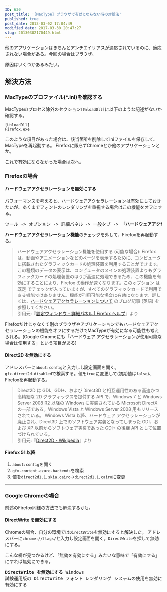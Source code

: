 ```yaml
---
ID: 630
post_title: '[MacType] ブラウザで有効にならない時の対処法'
published: true
post_date: 2013-03-02 17:04:49
modified_date: 2017-03-30 20:47:27
slug: 20130302170449.html
---
```

他のアプリケーションはきちんとアンチエイリアスが適応されているのに、適応されない場合がある。今回の場合はブラウザ。
<!--more-->
原因はいくつかあるみたい。
## 解決方法
### MacTypeのプロファイル(*.ini)を確認する
MacTypeのプロセス除外のセクション<code>[UnloadDll]</code>に以下のような記述がないか確認する。

```
[UnloadDll]
Firefox.exe
```

このような項目があった場合は、該当箇所を削除してiniファイルを保存して、MacTypeを再起動する。
Firefoxに限らずChromeとか他のアプリケーションとか。

これで有効にならなかった場合は次へ。

### Firefoxの場合
#### ハードウェアアクセラレーションを無効にする
パフォーマンスを考えると、ハードウェアアクセラレーションは有効にしておきたいが、あくまでフォントのレンダリングを重視する場合はこの機能をオフにする。

<pre>ツール -> オプション -> 詳細パネル -> 一般タブ -> <strong>「ハードウェアアクセラレーション機能を使用する (可能な場合)」</strong></pre>
<strong>ハードウェアアクセラレーション機能</strong>のチェックを外して、Firefoxを再起動する。

<blockquote>ハードウェアアクセラレーション機能を使用する (可能な場合): Firefox は、動画やアニメーションなどのページを表示するために、コンピュータに搭載されたグラフィックカードの処理装置を利用することができます。この種類のデータの表示は、コンピュータのメインの処理装置よりもグラフィックカードの処理装置のほうが高速に処理できるため、この機能を有効にすることにより、Firefox の動作が速くなります。このオプション は既定 でチェックが入っていますが、すべてのグラフィックカードで利用できる機能ではありません。機能が利用可能な場合に有効になります。詳しくは、<a href="http://goo.gl/eYM1r">ハードウェアアクセラレーションについて</a> のブログ記事 (英語) を参照してください。<footer>引用元:『<a href="http://goo.gl/3sLBv" target="_blank">設定ウィンドウ - 詳細パネル | Firefox ヘルプ</a>』より</footer></blockquote>

Firefoxだけじゃなくて別のブラウザやアプリケーションでもハードウェアアクセラレーションの機能をオフにするだけでMacTypeが有効になる可能性も考えられる。(Google Chromeにも「ハードウェア アクセラレーションが使用可能な場合は使用する」という項目がある)

#### Direct2D を無効にする
アドレスバーに<code>about:config</code>と入力しし設定画面を開く。<code>gfx.direct2d.disabled</code>で検索する。値を<code>true</code>に変更して(初期値は<code>false</code>)、Firefoxを再起動する。 
<blockquote>Direct2D は GDI、GDI+、および Direct3D と相互運用性のある高速かつ高精細な 2D グラフィックスを提供する API で、Windows 7 と Windows Server 2008 R2 以降の Windows に実装されている Microsoft DirectX の一部である。Windows Vista と Windows Server 2008 用もリリースされている。 Windows Vista 以降、ハードウェア アクセラレーションが廃止され、Direct3D 上でのソフトウェア実装となってしまった GDI、および XP 以前からソフトウェア実装であった GDI+ の後継 API として位置づけられている。<footer>引用元:『<a href="http://ja.wikipedia.org/wiki/Direct2D" target="_blank">Direct2D - Wikipedia</a>』より</footer></blockquote>

#### Firefox 51 以降

1. `about:config`を開く
1. `gfx.content.azure.backends`を検索
1. 値を`direct2d1.1,skia,cairo`→`direct2d1.1,cairo`に変更

---

<h3>Google Chromeの場合</h3>
前述のFirefox同様の方法でも解決するかも。

<h4>DirectWrite を無効にする</h4>
Chromeの場合、自分の環境では<code>DirectWrite</code>を無効にすると解決した。
アドレスバーに<code>chrome://flags/</code>と入力し設定画面を開く。<code>DirectWrite</code>を探して無効にする。

こんな欄が見つかるけど、「無効を有効にする」みたいな意味で「有効にする」にすれば無効にできる。
<pre><b>DirectWrite を無効にする</b> Windows
試験運用版の DirectWrite フォント レンダリング システムの使用を無効にします。 #disable-direct-write
有効にする</pre>